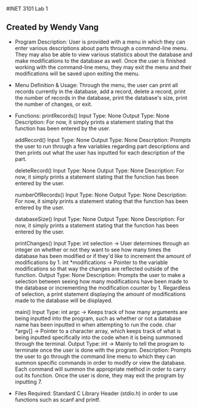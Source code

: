 #INET 3101 Lab 1
## Created by Wendy Vang

- Program Description: User is provided with a menu in which they can enter various descriptions about parts through a command-line menu. They may also be able to view various statistics about the database and make modifications to the database as well. Once the user is finished working with the command-line menu, they may exit the menu and their modifications will be saved upon exiting the menu.


- Menu Definition & Usage: Through the menu, the user can print all records currently in the database, add a record, delete a record, print the number of records in the database, print the database's size, print the number of changes, or exit.


- Functions:
    printRecords()
        Input Type: None
        Output Type: None
        Description: For now, it simply prints a statement stating that the function has been entered by the user.

    addRecord()
        Input Type: None
        Output Type: None
        Description: Prompts the user to run through a few variables regarding part descriptions and then prints out what the user has inputted for each description of the part.

    deleteRecord()
        Input Type: None
        Output Type: None
        Description: For now, it simply prints a statement stating that the function has been entered by the user.

    numberOfRecords()
        Input Type: None
        Output Type: None
        Description: For now, it simply prints a statement stating that the function has been entered by the user.

    databaseSize()
        Input Type: None
        Output Type: None
        Description: For now, it simply prints a statement stating that the function has been entered by the user.

    printChanges()
        Input Type:
            int selection -> User determines through an integer on whether or not they want to see how many times the database has been modified or if they'd like to increment the amount of modifications by 1.
            int *modifications -> Pointer to the variable modifications so that way the changes are reflected outside of the function.
        Output Type: None
        Description: Prompts the user to make a selection between seeing how many modifications have been made to the database or incrementing the modification counter by 1. Regardless of selection, a print statement displaying the amount of modifications made to the database will be displayed.

    main()
        Input Type:
            int argc -> Keeps track of how many arguments are being inputted into the program, such as whether or not a database name has been inputted in when attempting to run the code.
            char *argv[] -> Pointer to a character array, which keeps track of what is being inputted specifically into the code when it is being summoned through the terminal.
        Output Type:
            int -> Mainly to tell the program to terminate once the user is done with the program.
        Description: Prompts the user to go through the command line menu to which they can summon specific commands in order to modify or view the database. Each command will summon the appropriate method in order to carry out its function. Once the user is done, they may exit the program by inputting 7.


- Files Required: Standard C Library Header (stdio.h) in order to use functions such as scanf and printf.